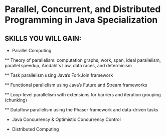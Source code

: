 # Parallel, Concurrent, and Distributed Programming in Java Specialization

## SKILLS YOU WILL GAIN:

* Parallel Computing

** Theory of parallelism: computation graphs, work, span, ideal parallelism, parallel speedup, Amdahl's Law, data races, and determinism

** Task parallelism using Java’s ForkJoin framework

** Functional parallelism using Java’s Future and Stream frameworks

** Loop-level parallelism with extensions for barriers and iteration grouping (chunking)

** Dataflow parallelism using the Phaser framework and data-driven tasks

* Java Concurrency & Optimistic Concurrency Control

* Distributed Computing
